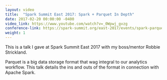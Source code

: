 ```yaml
---
layout: video
title:  "Spark Summit East 2017: Spark + Parquet In Depth"
date: 2017-02-20 00:00:00 -0400
video_link: https://www.youtube.com/watch?v=_0Wpwj_gvzg
conference-link: https://spark-summit.org/east-2017/events/spark-parquet-in-depth/
weight: 1
---
```


This is a talk I gave at Spark Summit East 2017 with my boss/mentor Robbie Strickland.

Parquet is a big data storage format that wag integral to our analytics workflow. This talk details the ins and outs of the format in connection with Apache Spark.
